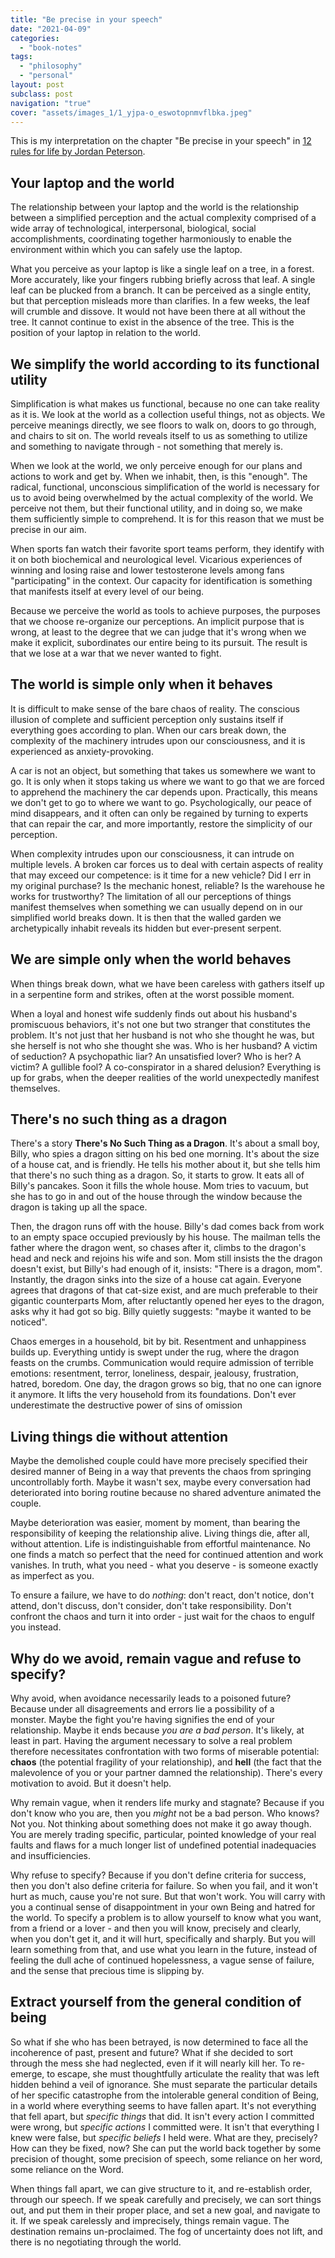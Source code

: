 ```yaml
---
title: "Be precise in your speech"
date: "2021-04-09"
categories:
  - "book-notes"
tags:
  - "philosophy"
  - "personal"
layout: post
subclass: post
navigation: "true"
cover: "assets/images_1/1_yjpa-o_eswotopnmvflbka.jpeg"
---
```


This is my interpretation on the chapter "Be precise in your speech" in [12 rules for life by Jordan Peterson](https://www.amazon.com/12-Rules-Life-Antidote-Chaos/dp/0345816021).

## Your laptop and the world

The relationship between your laptop and the world is the relationship between a simplified perception and the actual complexity comprised of a wide array of technological, interpersonal, biological, social accomplishments, coordinating together harmoniously to enable the environment within which you can safely use the laptop.

What you perceive as your laptop is like a single leaf on a tree, in a forest. More accurately, like your fingers rubbing briefly across that leaf. A single leaf can be plucked from a branch. It can be perceived as a single entity, but that perception misleads more than clarifies. In a few weeks, the leaf will crumble and dissove. It would not have been there at all without the tree. It cannot continue to exist in the absence of the tree. This is the position of your laptop in relation to the world.

## We simplify the world according to its functional utility

Simplification is what makes us functional, because no one can take reality as it is. We look at the world as a collection useful things, not as objects. We perceive meanings directly, we see floors to walk on, doors to go through, and chairs to sit on. The world reveals itself to us as something to utilize and something to navigate through - not something that merely is.

When we look at the world, we only perceive enough for our plans and actions to work and get by. When we inhabit, then, is this "enough". The radical, functional, unconscious simplification of the world is necessary for us to avoid being overwhelmed by the actual complexity of the world. We perceive not them, but their functional utility, and in doing so, we make them sufficiently simple to comprehend. It is for this reason that we must be precise in our aim.

When sports fan watch their favorite sport teams perform, they identify with it on both biochemical and neurological level. Vicarious experiences of winning and losing raise and lower testosterone levels among fans "participating" in the context. Our capacity for identification is something that manifests itself at every level of our being.

Because we perceive the world as tools to achieve purposes, the purposes that we choose re-organize our perceptions. An implicit purpose that is wrong, at least to the degree that we can judge that it's wrong when we make it explicit, subordinates our entire being to its pursuit. The result is that we lose at a war that we never wanted to fight.

## The world is simple only when it behaves

It is difficult to make sense of the bare chaos of reality. The conscious illusion of complete and sufficient perception only sustains itself if everything goes according to plan. When our cars break down, the complexity of the machinery intrudes upon our consciousness, and it is experienced as anxiety-provoking.

A car is not an object, but something that takes us somewhere we want to go. It is only when it stops taking us where we want to go that we are forced to apprehend the machinery the car depends upon. Practically, this means we don't get to go to where we want to go. Psychologically, our peace of mind disappears, and it often can only be regained by turning to experts that can repair the car, and more importantly, restore the simplicity of our perception.

When complexity intrudes upon our consciousness, it can intrude on multiple levels. A broken car forces us to deal with certain aspects of reality that may exceed our competence: is it time for a new vehicle? Did I err in my original purchase? Is the mechanic honest, reliable? Is the warehouse he works for trustworthy? The limitation of all our perceptions of things manifest themselves when something we can usually depend on in our simplified world breaks down. It is then that the walled garden we archetypically inhabit reveals its hidden but ever-present serpent.

## We are simple only when the world behaves

When things break down, what we have been careless with gathers itself up in a serpentine form and strikes, often at the worst possible moment.

When a loyal and honest wife suddenly finds out about his husband's promiscuous behaviors, it's not one but two stranger that constitutes the problem. It's not just that her husband is not who she thought he was, but she herself is not who she thought she was. Who is her husband? A victim of seduction? A psychopathic liar? An unsatisfied lover? Who is her? A victim? A gullible fool? A co-conspirator in a shared delusion? Everything is up for grabs, when the deeper realities of the world unexpectedly manifest themselves.

## There's no such thing as a dragon

There's a story **There's No Such Thing as a Dragon**. It's about a small boy, Billy, who spies a dragon sitting on his bed one morning. It's about the size of a house cat, and is friendly. He tells his mother about it, but she tells him that there's no such thing as a dragon. So, it starts to grow. It eats all of Billy's pancakes. Soon it fills the whole house. Mom tries to vacuum, but she has to go in and out of the house through the window because the dragon is taking up all the space.

Then, the dragon runs off with the house. Billy's dad comes back from work to an empty space occupied previously by his house. The mailman tells the father where the dragon went, so chases after it, climbs to the dragon's head and neck and rejoins his wife and son. Mom still insists the the dragon doesn't exist, but Billy's had enough of it, insists: "There is a dragon, mom". Instantly, the dragon sinks into the size of a house cat again. Everyone agrees that dragons of that cat-size exist, and are much preferable to their gigantic counterparts Mom, after reluctantly opened her eyes to the dragon, asks why it had got so big. Billy quietly suggests: "maybe it wanted to be noticed".

Chaos emerges in a household, bit by bit. Resentment and unhappiness builds up. Everything untidy is swept under the rug, where the dragon feasts on the crumbs. Communication would require admission of terrible emotions: resentment, terror, loneliness, despair, jealousy, frustration, hatred, boredom. One day, the dragon grows so big, that no one can ignore it anymore. It lifts the very household from its foundations. Don't ever underestimate the destructive power of sins of omission

## Living things die without attention

Maybe the demolished couple could have more precisely specified their desired manner of Being in a way that prevents the chaos from springing uncontrollably forth. Maybe it wasn't sex, maybe every conversation had deteriorated into boring routine because no shared adventure animated the couple.

Maybe deterioration was easier, moment by moment, than bearing the responsibility of keeping the relationship alive. Living things die, after all, without attention. Life is indistinguishable from effortful maintenance. No one finds a match so perfect that the need for continued attention and work vanishes. In truth, what you need - what you deserve - is someone exactly as imperfect as you.

To ensure a failure, we have to do _nothing_: don't react, don't notice, don't attend, don't discuss, don't consider, don't take responsibility. Don't confront the chaos and turn it into order - just wait for the chaos to engulf you instead.

## Why do we avoid, remain vague and refuse to specify?

Why avoid, when avoidance necessarily leads to a poisoned future? Because under all disagreements and errors lie a possibility of a monster. Maybe the fight you're having signifies the end of your relationship. Maybe it ends because _you are a bad person_. It's likely, at least in part. Having the argument necessary to solve a real problem therefore necessitates confrontation with two forms of miserable potential: **chaos** (the potential fragility of your relationship), and **hell** (the fact that the malevolence of you or your partner damned the relationship). There's every motivation to avoid. But it doesn't help.

Why remain vague, when it renders life murky and stagnate? Because if you don't know who you are, then you _might_ not be a bad person. Who knows? Not you. Not thinking about something does not make it go away though. You are merely trading specific, particular, pointed knowledge of your real faults and flaws for a much longer list of undefined potential inadequacies and insufficiencies.

Why refuse to specify? Because if you don't define criteria for success, then you don't also define criteria for failure. So when you fail, and it won't hurt as much, cause you're not sure. But that won't work. You will carry with you a continual sense of disappointment in your own Being and hatred for the world. To specify a problem is to allow yourself to know what you want, from a friend or a lover - and then you will know, precisely and clearly, when you don't get it, and it will hurt, specifically and sharply. But you will learn something from that, and use what you learn in the future, instead of feeling the dull ache of continued hopelessness, a vague sense of failure, and the sense that precious time is slipping by.

## Extract yourself from the general condition of being

So what if she who has been betrayed, is now determined to face all the incoherence of past, present and future? What if she decided to sort through the mess she had neglected, even if it will nearly kill her. To re-emerge, to escape, she must thoughtfully articulate the reality that was left hidden behind a veil of ignorance. She must separate the particular details of her specific catastrophe from the intolerable general condition of Being, in a world where everything seems to have fallen apart. It's not everything that fell apart, but _specific things_ that did. It isn't every action I committed were wrong, but _specific actions_ I committed were. It isn't that everything I knew were false, but _specific beliefs_ I held were. What are they, precisely? How can they be fixed, now? She can put the world back together by some precision of thought, some precision of speech, some reliance on her word, some reliance on the Word.

When things fall apart, we can give structure to it, and re-establish order, through our speech. If we speak carefully and precisely, we can sort things out, and put them in their proper place, and set a new goal, and navigate to it. If we speak carelessly and imprecisely, things remain vague. The destination remains un-proclaimed. The fog of uncertainty does not lift, and there is no negotiating through the world.
